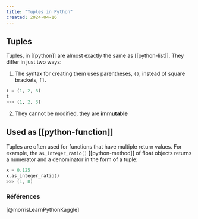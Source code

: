 ```yaml
---
title: "Tuples in Python"
created: 2024-04-16
---
```


## Tuples

Tuples, in [[python]] are almost exactly the same as [[python-list]]. They
differ in just two ways:

1. The syntax for creating them uses parentheses, `()`, instead of square
   brackets, `[]`.

```python
t = (1, 2, 3)
t
>>> (1, 2, 3)
```

2. They cannot be modified, they are **immutable**

## Used as [[python-function]]

Tuples are often used for functions that have multiple return values. For
example, the `as_integer_ratio()` [[python-method]] of float objects returns a
numerator and a denominator in the form of a tuple:

```python
x = 0.125
x.as_integer_ratio()
>>> (1, 8)
```

### Références

[@morrisLearnPythonKaggle]
